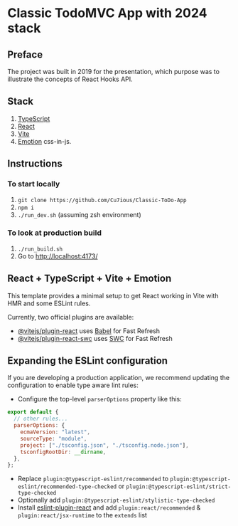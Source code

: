 # Classic TodoMVC App with 2024 stack

## Preface

The project was built in 2019 for the presentation, which purpose was to illustrate the concepts of React Hooks API.

## Stack

1. [TypeScript](https://www.typescriptlang.org/)
2. [React](https://react.dev/)
3. [Vite](https://vitejs.dev/)
4. [Emotion](https://emotion.sh/docs/introduction) css-in-js.

## Instructions

### To start locally

1. `git clone https://github.com/Cu7ious/Classic-ToDo-App`
2. `npm i`
3. `./run_dev.sh` (assuming zsh environment)

### To look at production build

1. `./run_build.sh`
2. Go to [http://localhost:4173/](http://localhost:4173/)

## React + TypeScript + Vite + Emotion

This template provides a minimal setup to get React working in Vite with HMR and some ESLint rules.

Currently, two official plugins are available:

- [@vitejs/plugin-react](https://github.com/vitejs/vite-plugin-react/blob/main/packages/plugin-react/README.md) uses [Babel](https://babeljs.io/) for Fast Refresh
- [@vitejs/plugin-react-swc](https://github.com/vitejs/vite-plugin-react-swc) uses [SWC](https://swc.rs/) for Fast Refresh

## Expanding the ESLint configuration

If you are developing a production application, we recommend updating the configuration to enable type aware lint rules:

- Configure the top-level `parserOptions` property like this:

```js
export default {
  // other rules...
  parserOptions: {
    ecmaVersion: "latest",
    sourceType: "module",
    project: ["./tsconfig.json", "./tsconfig.node.json"],
    tsconfigRootDir: __dirname,
  },
};
```

- Replace `plugin:@typescript-eslint/recommended` to `plugin:@typescript-eslint/recommended-type-checked` or `plugin:@typescript-eslint/strict-type-checked`
- Optionally add `plugin:@typescript-eslint/stylistic-type-checked`
- Install [eslint-plugin-react](https://github.com/jsx-eslint/eslint-plugin-react) and add `plugin:react/recommended` & `plugin:react/jsx-runtime` to the `extends` list

